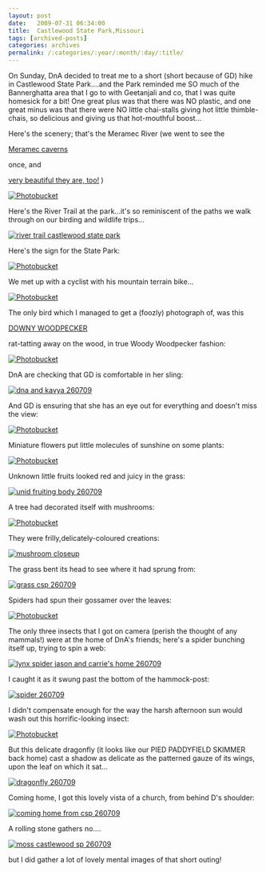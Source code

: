```yaml
---
layout: post
date:	2009-07-31 06:34:00
title:  Castlewood State Park,Missouri
tags: [archived-posts]
categories: archives
permalink: /:categories/:year/:month/:day/:title/
---
```

On Sunday, DnA decided to treat me to a short (short because of GD) hike in Castlewood State Park....and the Park reminded me SO much of the Bannerghatta area that I go to with Geetanjali and co, that I was quite homesick for a bit! One great plus was that there was NO plastic, and one great minus was that there were NO little chai-stalls giving hot little thimble-chais, so delicious and giving us that hot-mouthful boost...

Here's the scenery; that's the Meramec River (we went to see the

<a href="http://www.americascave.com/"> Meramec caverns </a> 

once, and

<a href="http://deponti.livejournal.com/168533.html"> very beautiful they are, too!</a> )


<a href="http://s562.photobucket.com/albums/ss67/pugaippadam/?action=view&current=IMG_3981-1.jpg" target="_blank"><img src="http://i562.photobucket.com/albums/ss67/pugaippadam/IMG_3981-1.jpg" border="0" alt="Photobucket"></a>

<lj-cut text="some more images from Sunday">

Here's the River Trail at the park...it's so reminiscent of the paths we walk through on our birding and wildlife trips...

<a href="http://s562.photobucket.com/albums/ss67/pugaippadam/?action=view&current=IMG_3993.jpg" target="_blank"><img src="http://i562.photobucket.com/albums/ss67/pugaippadam/IMG_3993.jpg" border="0" alt="river trail castlewood state park"></a>


Here's the sign for the State Park:



<a href="http://s562.photobucket.com/albums/ss67/pugaippadam/?action=view&current=IMG_4007.jpg" target="_blank"><img src="http://i562.photobucket.com/albums/ss67/pugaippadam/IMG_4007.jpg" border="0" alt="Photobucket"></a>



We met up with a cyclist with his mountain terrain bike...

<a href="http://s562.photobucket.com/albums/ss67/pugaippadam/?action=view&current=IMG_3982-1.jpg" target="_blank"><img src="http://i562.photobucket.com/albums/ss67/pugaippadam/IMG_3982-1.jpg" border="0" alt="Photobucket"></a>


The only bird which I managed to get a (foozly) photograph of, was this 

<a href="http://en.wikipedia.org/wiki/Downy_Woodpecker"> DOWNY WOODPECKER </a>

rat-tatting away on the wood, in true Woody Woodpecker fashion:

<a href="http://s562.photobucket.com/albums/ss67/pugaippadam/?action=view&current=IMG_4000.jpg" target="_blank"><img src="http://i562.photobucket.com/albums/ss67/pugaippadam/IMG_4000.jpg" border="0" alt="Photobucket"></a>


DnA are checking that GD is comfortable in her sling:

<a href="http://s562.photobucket.com/albums/ss67/pugaippadam/?action=view&current=IMG_3971.jpg" target="_blank"><img src="http://i562.photobucket.com/albums/ss67/pugaippadam/IMG_3971.jpg" border="0" alt="dna and kavya 260709"></a>

And GD is ensuring that she has an eye out for everything and doesn't miss the view:


<a href="http://s562.photobucket.com/albums/ss67/pugaippadam/?action=view&current=IMG_3966.jpg" target="_blank"><img src="http://i562.photobucket.com/albums/ss67/pugaippadam/IMG_3966.jpg" border="0" alt="Photobucket"></a>

Miniature flowers put little molecules of sunshine on some plants:


<a href="http://s562.photobucket.com/albums/ss67/pugaippadam/?action=view&current=IMG_3973.jpg" target="_blank"><img src="http://i562.photobucket.com/albums/ss67/pugaippadam/IMG_3973.jpg" border="0" alt="Photobucket"></a>


Unknown little fruits looked red and juicy in the grass:


<a href="http://s562.photobucket.com/albums/ss67/pugaippadam/?action=view&current=IMG_3984-1.jpg" target="_blank"><img src="http://i562.photobucket.com/albums/ss67/pugaippadam/IMG_3984-1.jpg" border="0" alt="unid fruiting body 260709"></a>

A tree had decorated itself with mushrooms:

<a href="http://s562.photobucket.com/albums/ss67/pugaippadam/?action=view&current=IMG_3992.jpg" target="_blank"><img src="http://i562.photobucket.com/albums/ss67/pugaippadam/IMG_3992.jpg" border="0" alt="Photobucket"></a>


They were frilly,delicately-coloured creations:

<a href="http://s562.photobucket.com/albums/ss67/pugaippadam/?action=view&current=IMG_3991.jpg" target="_blank"><img src="http://i562.photobucket.com/albums/ss67/pugaippadam/IMG_3991.jpg" border="0" alt="mushroom closeup"></a>


The grass bent its head to see where it had sprung from:


<a href="http://s562.photobucket.com/albums/ss67/pugaippadam/?action=view&current=IMG_4040.jpg" target="_blank"><img src="http://i562.photobucket.com/albums/ss67/pugaippadam/IMG_4040.jpg" border="0" alt="grass csp 260709"></a>

Spiders had spun their gossamer over the leaves:


<a href="http://s562.photobucket.com/albums/ss67/pugaippadam/?action=view&current=IMG_3987-1.jpg" target="_blank"><img src="http://i562.photobucket.com/albums/ss67/pugaippadam/IMG_3987-1.jpg" border="0" alt="Photobucket"></a>

The only three insects that I got on camera (perish the thought of any mammals!) were at the home of DnA's friends; here's a spider bunching itself up, trying to spin a web:



<a href="http://s562.photobucket.com/albums/ss67/pugaippadam/?action=view&current=IMG_4015.jpg" target="_blank"><img src="http://i562.photobucket.com/albums/ss67/pugaippadam/IMG_4015.jpg" border="0" alt="lynx spider jason and carrie's home 260709"></a>

I caught it as it swung past the bottom of the hammock-post:


<a href="http://s562.photobucket.com/albums/ss67/pugaippadam/?action=view&current=IMG_4019.jpg" target="_blank"><img src="http://i562.photobucket.com/albums/ss67/pugaippadam/IMG_4019.jpg" border="0" alt="spider 260709"></a>

I didn't compensate enough for the way the harsh afternoon sun would wash out this horrific-looking insect:


<a href="http://s562.photobucket.com/albums/ss67/pugaippadam/?action=view&current=IMG_4026.jpg" target="_blank"><img src="http://i562.photobucket.com/albums/ss67/pugaippadam/IMG_4026.jpg" border="0" alt="Photobucket"></a>

But this delicate dragonfly (it looks like our PIED PADDYFIELD SKIMMER back home) cast a shadow as delicate as the patterned gauze of its wings, upon the leaf on which it sat...


<a href="http://s562.photobucket.com/albums/ss67/pugaippadam/?action=view&current=IMG_4014.jpg" target="_blank"><img src="http://i562.photobucket.com/albums/ss67/pugaippadam/IMG_4014.jpg" border="0" alt="dragonfly 260709"></a>

Coming home, I got this lovely vista of a church, from behind D's shoulder:

<a href="http://s562.photobucket.com/albums/ss67/pugaippadam/?action=view&current=IMG_4031.jpg" target="_blank"><img src="http://i562.photobucket.com/albums/ss67/pugaippadam/IMG_4031.jpg" border="0" alt="coming home from csp 260709"></a>



</lj-cut>


A rolling stone gathers no....


<a href="http://s562.photobucket.com/albums/ss67/pugaippadam/?action=view&current=IMG_3988.jpg" target="_blank"><img src="http://i562.photobucket.com/albums/ss67/pugaippadam/IMG_3988.jpg" border="0" alt="moss castlewood sp 260709"></a>


but I did gather a lot of lovely mental images of that short outing!
